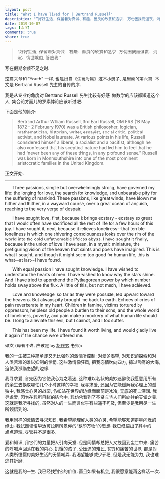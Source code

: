 ```yaml
---
layout: post
title: "What I have lived for | Bertrand Russell"
description: "“好好生活, 保留着对真诚、有趣、善良的欣赏和追求. 万勿因我而沮丧、消沉、愤世嫉俗, 答应我.”"
date: 2019-10-07
tags: [文学]
comments: true
share: true
---
```


> “好好生活, 保留着对真诚、有趣、善良的欣赏和追求. 万勿因我而沮丧、消沉、愤世嫉俗, 答应我.”

写在假期余额不足之时.

这篇文章和 “Youth” 一样, 也是出自《生而为赢》这本小册子, 是里面的第六篇. 本文是 Bertrand Russell 先生的自传的序.

我是从专业的角度对 Bertrand Russell 先生比较有好感, 做数学的应该都知道这个人, 集合论方面儿的罗素悖论应该听过吧.

下面是他的简介:

> Bertrand Arthur William Russell, 3rd Earl Russell, OM FRS (18 May 1872 – 2 February 1970) was a British philosopher, logician, mathematician, historian, writer, essayist, social critic, political activist, and Nobel laureate. At various points in his life, Russell considered himself a liberal, a socialist and a pacifist, although he also confessed that his sceptical nature had led him to feel that he had “never been any of these things, in any profound sense.” Russell was born in Monmouthshire into one of the most prominent aristocratic families in the United Kingdom.

正文开始.

---

&nbsp;&nbsp;&nbsp;&nbsp;&nbsp;&nbsp;Three passions, simple but overwhelmingly strong, have governed my life: the longing for love, the search for knowledge, and unbearable pity for the suffering of mankind. These passions, like great winds, have blown me hither and thither, in a wayward course, over a great ocean of anguish, reaching to the very verge of despair.

&nbsp;&nbsp;&nbsp;&nbsp;&nbsp;&nbsp;I have sought love, first, because it brings ecstasy - ecstasy so great that I would often have sacrificed all the rest of life for a few hours of this joy. I have sought it, next, because it relieves loneliness--that terrible loneliness in which one shivering consciousness looks over the rim of the world into the cold unfathomable lifeless abyss. I have sought it finally, because in the union of love I have seen, in a mystic miniature, the prefiguring vision of the heaven that saints and poets have imagined. This is what I sought, and though it might seem too good for human life, this is what--at last--I have found.

&nbsp;&nbsp;&nbsp;&nbsp;&nbsp;&nbsp;With equal passion I have sought knowledge. I have wished to understand the hearts of men. I have wished to know why the stars shine. And I have tried to apprehend the Pythagorean power by which number holds sway above the flux. A little of this, but not much, I have achieved.

&nbsp;&nbsp;&nbsp;&nbsp;&nbsp;&nbsp;Love and knowledge, so far as they were possible, led upward toward the heavens. But always pity brought me back to earth. Echoes of cries of pain reverberate in my heart. Children in famine, victims tortured by oppressors, helpless old people a burden to their sons, and the whole world of loneliness, poverty, and pain make a mockery of what human life should be. I long to alleviate this evil, but I cannot, and I too suffer.

&nbsp;&nbsp;&nbsp;&nbsp;&nbsp;&nbsp;This has been my life. I have found it worth living, and would gladly live it again if the chance were offered me.

译文 (译者不详, 应该是 by [胡作玄](https://baike.baidu.com/item/胡作玄) 老师):

我的一生被三种简单却又无比强烈的激情所控制: 对爱的渴望, 对知识的探索和对人类苦难的难以抑制的怜悯. 这些激情像狂风, 把我恣情吹向四方, 掠过苦痛的大海, 迫使我濒临绝望的边缘. 

我寻求爱, 首先因为它使我心为之着迷, 这种难以名状的美妙迷醉使我愿意用所有的余生去换取哪怕几个小时这样的幸福. 我寻求爱, 还因为它能缓解我心理上的孤独中, 我感觉心灵的战栗, 仿如站在世界的边缘而面前是冰冷, 无底的死亡深渊. 我寻求爱, 因为在我所目睹的结合中, 我仿佛看到了圣贤与诗人们所向往的天堂之景. 这就是我所寻找的, 虽然对人的一生而言似乎有些遥不可及, 但至少是我用尽一生所领悟到的. 

我用同样的激情去寻求知识. 我希望能理解人类的心灵, 希望能够知道群星闪烁的缘由. 我试图领悟毕达哥拉斯所景仰的“数即万物”的思想. 我已经悟出了其中的一点点道理, 尽管并不是很多. 

爱和知识, 用它们的力量把人引向天堂. 但是同情却总把人又拽回到尘世中来. 痛苦的呼喊声回荡在我的内心. 饥饿的孩子, 受压迫的难民, 贫穷和痛苦的世界, 都是对人类所憧憬的美好生活的无情嘲弄. 我渴望能够减少邪恶, 但是我无能为力, 我也难逃其折磨. 

这就是我的一生. 我已经找到它的价值. 而且如果有机会, 我很愿意能再这样活一次.

